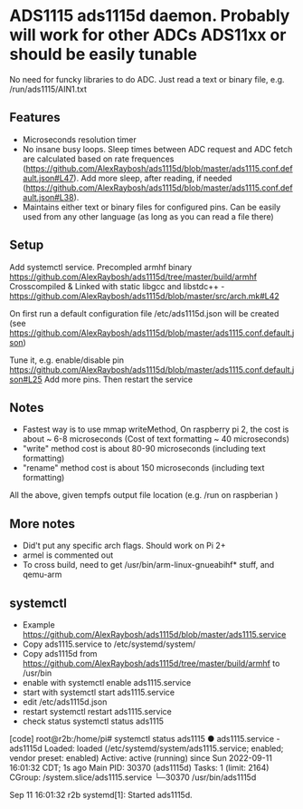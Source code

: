 #  ADS1115 ads1115d daemon.  Probably will work for other ADCs ADS11xx or should be easily tunable
No need for funcky libraries to do ADC. Just read a text or binary file, e.g. /run/ads1115/AIN1.txt

## Features
- Microseconds resolution timer
- No insane busy loops. Sleep times between ADC request and ADC fetch are calculated based on rate frequences (https://github.com/AlexRaybosh/ads1115d/blob/master/ads1115.conf.default.json#L47). 
Add more sleep, after reading, if needed (https://github.com/AlexRaybosh/ads1115d/blob/master/ads1115.conf.default.json#L38).
- Maintains either text or binary files for configured pins. Can be easily used from any other language (as long as you can read a file there)



## Setup
Add systemctl service. 
Precompled armhf binary https://github.com/AlexRaybosh/ads1115d/tree/master/build/armhf
Crosscompiled & Linked with static libgcc and libstdc++ - https://github.com/AlexRaybosh/ads1115d/blob/master/src/arch.mk#L42

On first run a default configuration file /etc/ads1115d.json will be created 
(see https://github.com/AlexRaybosh/ads1115d/blob/master/ads1115.conf.default.json)


Tune it, e.g. enable/disable pin https://github.com/AlexRaybosh/ads1115d/blob/master/ads1115.conf.default.json#L25 
Add more pins.
Then restart the service

## Notes
- Fastest way is to use mmap writeMethod, On raspberry pi 2, the cost is about ~ 6-8 microseconds (Cost of text formatting ~ 40 microseconds)
- "write" method cost is about 80-90 microseconds (including text formatting)
- "rename" method cost is about 150 microseconds (including text formatting)

All the above, given tempfs output file location (e.g. /run on raspberian )



## More notes
- Did't put any specific arch flags. Should work on Pi 2+
- armel is commented out
- To cross build, need to get /usr/bin/arm-linux-gnueabihf* stuff, and qemu-arm

## systemctl
- Example https://github.com/AlexRaybosh/ads1115d/blob/master/ads1115.service
- Copy ads1115.service to /etc/systemd/system/
- Copy ads1115d from https://github.com/AlexRaybosh/ads1115d/tree/master/build/armhf to /usr/bin
- enable with
systemctl enable ads1115.service
- start with 
systemctl start ads1115.service
- edit /etc/ads1115d.json
- restart 
systemctl restart ads1115.service
- check status
systemctl status ads1115

[code]
root@r2b:/home/pi# systemctl status ads1115
● ads1115.service - ads1115d
   Loaded: loaded (/etc/systemd/system/ads1115.service; enabled; vendor preset: enabled)
   Active: active (running) since Sun 2022-09-11 16:01:32 CDT; 1s ago
 Main PID: 30370 (ads1115d)
    Tasks: 1 (limit: 2164)
   CGroup: /system.slice/ads1115.service
           └─30370 /usr/bin/ads1115d

Sep 11 16:01:32 r2b systemd[1]: Started ads1115d.




